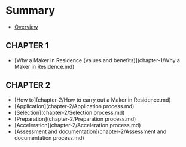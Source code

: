 # Summary

* [Overview](README.md)


## CHAPTER 1

* [Why a Maker in Residence (values and benefits)](chapter-1/Why a Maker in Residence.md)

## CHAPTER 2

* [How to](chapter-2/How to carry out a Maker in Residence.md)
* [Application](chapter-2/Application process.md)
* [Selection](chapter-2/Selection process.md)
* [Preparation](chapter-2/Preparation process.md)
* [Acceleration](chapter-2/Acceleration process.md)
* [Assessment and documentation](chapter-2/Assessment and documentation process.md)

<!--
## TEMPLATES

* [Layout elements](templates/layout-elements.md)
* [BOM](templates/BOM.md)
* [Step by step guide](templates/step-by-step.md)
* [One pager](templates/one-pager.md)
* [How to start a new book](templates/how-to-start-a-new-book.md)
* [Todolist](templates/todolist.md) -->
